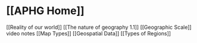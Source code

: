 # [[APHG Home]]

[[Reality of our world]]
[[The nature of geography 1.1]]
[[Geographic Scale]] video notes
[[Map Types]]
[[Geospatial Data]]
[[Types of Regions]]
